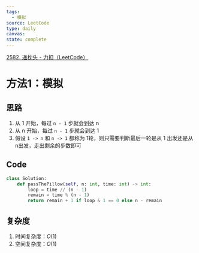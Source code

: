 ```yaml
---
tags:
  - 模拟
source: LeetCode
type: daily
canvas: 
state: complete
---
```

[2582. 递枕头 - 力扣（LeetCode）](https://leetcode.cn/problems/pass-the-pillow/?envType=daily-question&envId=2023-09-26)
# 方法1：模拟
## 思路
1. 从 1 开始，每过 `n - 1` 步就会到达 n
2. 从 n 开始，每过 `n - 1` 步就会到达 1
3. 假设 `1 -> n` 和 `n -> 1` 都称为 1轮，则只需要判断最后一轮是从 1 出发还是从 n出发，走出剩余的步数即可
## Code
```python
class Solution:
    def passThePillow(self, n: int, time: int) -> int:
        loop = time // (n - 1)
        remain = time % (n - 1)
        return remain + 1 if loop & 1 == 0 else n - remain
```
## 复杂度

1. 时间复杂度：$O(1)$
3. 空间复杂度：$O(1)$



